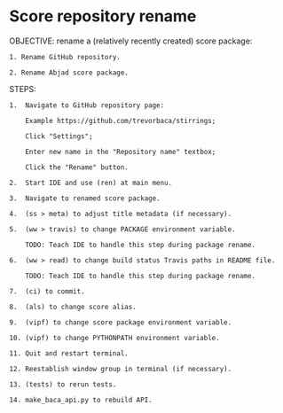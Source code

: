Score repository rename
=======================

OBJECTIVE: rename a (relatively recently created) score package:

    1. Rename GitHub repository.

    2. Rename Abjad score package.

STEPS:

    1.  Navigate to GitHub repository page:

        Example https://github.com/trevorbaca/stirrings;
        
        Click "Settings";

        Enter new name in the "Repository name" textbox;
        
        Click the "Rename" button.

    2.  Start IDE and use (ren) at main menu.

    3.  Navigate to renamed score package.

    4.  (ss > meta) to adjust title metadata (if necessary).

    5.  (ww > travis) to change PACKAGE environment variable.

        TODO: Teach IDE to handle this step during package rename.

    6.  (ww > read) to change build status Travis paths in README file.

        TODO: Teach IDE to handle this step during package rename.

    7.  (ci) to commit.

    8.  (als) to change score alias.

    9.  (vipf) to change score package environment variable.

    10. (vipf) to change PYTHONPATH environment variable.

    11. Quit and restart terminal.

    12. Reestablish window group in terminal (if necessary).

    13. (tests) to rerun tests.

    14. make_baca_api.py to rebuild API.
